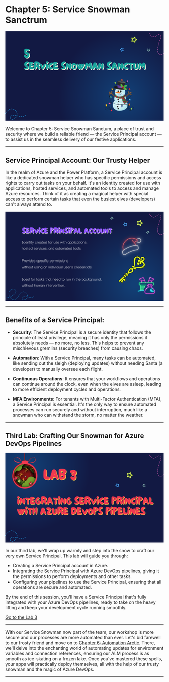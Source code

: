 # Chapter 5: Service Snowman Sanctrum

![Chapter5](./SantaStorage/chapters/24.png)

Welcome to Chapter 5: Service Snowman Sanctum, a place of trust and security where we build a reliable friend — the Service Principal account — to assist us in the seamless delivery of our festive applications.

---

## Service Principal Account: Our Trusty Helper

In the realm of Azure and the Power Platform, a Service Principal account is like a dedicated snowman helper who has specific permissions and access rights to carry out tasks on your behalf. It's an identity created for use with applications, hosted services, and automated tools to access and manage Azure resources. Think of it as creating a magical helper with special access to perform certain tasks that even the busiest elves (developers) can't always attend to.

![Service Principal Account](./SantaStorage/chapters/25.png)

---

## Benefits of a Service Principal:

- **Security**: The Service Principal is a secure identity that follows the principle of least privilege, meaning it has only the permissions it absolutely needs — no more, no less. This helps to prevent any mischievous gremlins (security breaches) from causing chaos.

- **Automation**: With a Service Principal, many tasks can be automated, like sending out the sleigh (deploying updates) without needing Santa (a developer) to manually oversee each flight.

- **Continuous Operations**: It ensures that your workflows and operations can continue around the clock, even when the elves are asleep, leading to more efficient deployment cycles and operations.

- **MFA Environments**: For tenants with Multi-Factor Authentication (MFA), a Service Principal is essential. It's the only way to ensure automated processes can run securely and without interruption, much like a snowman who can withstand the storm, no matter the weather.

---

## Third Lab: Crafting Our Snowman for Azure DevOps Pipelines

![Lab3](./SantaStorage/chapters/26.png)

In our third lab, we'll wrap up warmly and step into the snow to craft our very own Service Principal. This lab will guide you through:

- Creating a Service Principal account in Azure.
- Integrating the Service Principal with Azure DevOps pipelines, giving it the permissions to perform deployments and other tasks.
- Configuring your pipelines to use the Service Principal, ensuring that all operations are secure and automated.

By the end of this session, you'll have a Service Principal that's fully integrated with your Azure DevOps pipelines, ready to take on the heavy lifting and keep your development cycle running smoothly.

[Go to the Lab 3](./labs/Lab%203%20-%20Integrating%20Service%20Principal%20with%20Azure%20DevOps%20Pipelines.md)

---

With our Service Snowman now part of the team, our workshop is more secure and our processes are more automated than ever. Let's bid farewell to our frosty friend and move on to [Chapter 6: Automation Arctic](./Chapter6%20-%20Automation%20Arctic.md). There, we'll delve into the enchanting world of automating updates for environment variables and connection references, ensuring our ALM process is as smooth as ice-skating on a frozen lake. Once you've mastered these spells, your apps will practically deploy themselves, all with the help of our trusty snowman and the magic of Azure DevOps.

---


